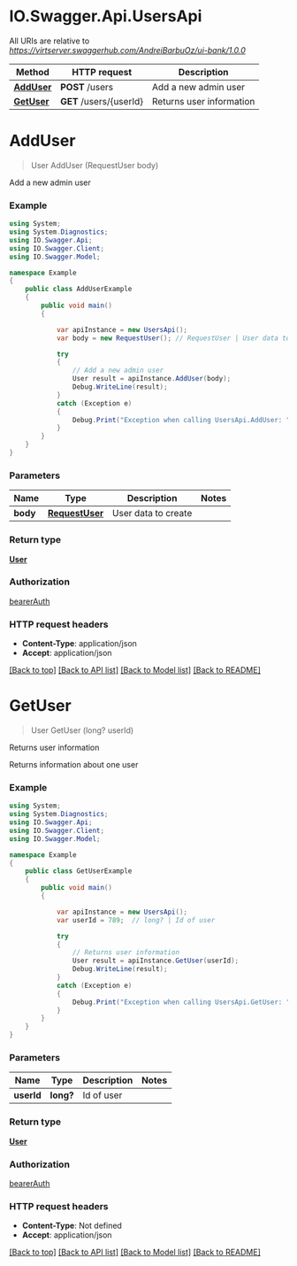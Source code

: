 # IO.Swagger.Api.UsersApi

All URIs are relative to *https://virtserver.swaggerhub.com/AndreiBarbuOz/ui-bank/1.0.0*

Method | HTTP request | Description
------------- | ------------- | -------------
[**AddUser**](UsersApi.md#adduser) | **POST** /users | Add a new admin user
[**GetUser**](UsersApi.md#getuser) | **GET** /users/{userId} | Returns user information

<a name="adduser"></a>
# **AddUser**
> User AddUser (RequestUser body)

Add a new admin user

### Example
```csharp
using System;
using System.Diagnostics;
using IO.Swagger.Api;
using IO.Swagger.Client;
using IO.Swagger.Model;

namespace Example
{
    public class AddUserExample
    {
        public void main()
        {

            var apiInstance = new UsersApi();
            var body = new RequestUser(); // RequestUser | User data to create

            try
            {
                // Add a new admin user
                User result = apiInstance.AddUser(body);
                Debug.WriteLine(result);
            }
            catch (Exception e)
            {
                Debug.Print("Exception when calling UsersApi.AddUser: " + e.Message );
            }
        }
    }
}
```

### Parameters

Name | Type | Description  | Notes
------------- | ------------- | ------------- | -------------
 **body** | [**RequestUser**](RequestUser.md)| User data to create | 

### Return type

[**User**](User.md)

### Authorization

[bearerAuth](../README.md#bearerAuth)

### HTTP request headers

 - **Content-Type**: application/json
 - **Accept**: application/json

[[Back to top]](#) [[Back to API list]](../README.md#documentation-for-api-endpoints) [[Back to Model list]](../README.md#documentation-for-models) [[Back to README]](../README.md)
<a name="getuser"></a>
# **GetUser**
> User GetUser (long? userId)

Returns user information

Returns information about one user

### Example
```csharp
using System;
using System.Diagnostics;
using IO.Swagger.Api;
using IO.Swagger.Client;
using IO.Swagger.Model;

namespace Example
{
    public class GetUserExample
    {
        public void main()
        {

            var apiInstance = new UsersApi();
            var userId = 789;  // long? | Id of user

            try
            {
                // Returns user information
                User result = apiInstance.GetUser(userId);
                Debug.WriteLine(result);
            }
            catch (Exception e)
            {
                Debug.Print("Exception when calling UsersApi.GetUser: " + e.Message );
            }
        }
    }
}
```

### Parameters

Name | Type | Description  | Notes
------------- | ------------- | ------------- | -------------
 **userId** | **long?**| Id of user | 

### Return type

[**User**](User.md)

### Authorization

[bearerAuth](../README.md#bearerAuth)

### HTTP request headers

 - **Content-Type**: Not defined
 - **Accept**: application/json

[[Back to top]](#) [[Back to API list]](../README.md#documentation-for-api-endpoints) [[Back to Model list]](../README.md#documentation-for-models) [[Back to README]](../README.md)
